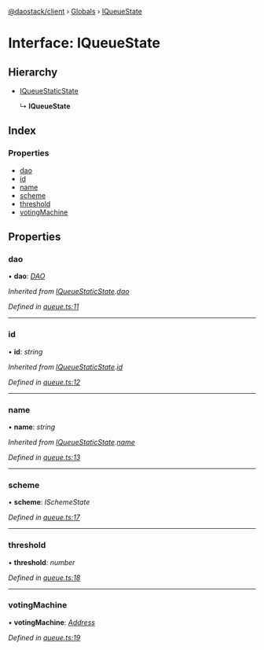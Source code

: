 [@daostack/client](../README.md) › [Globals](../globals.md) › [IQueueState](iqueuestate.md)

# Interface: IQueueState

## Hierarchy

* [IQueueStaticState](iqueuestaticstate.md)

  ↳ **IQueueState**

## Index

### Properties

* [dao](iqueuestate.md#dao)
* [id](iqueuestate.md#id)
* [name](iqueuestate.md#name)
* [scheme](iqueuestate.md#scheme)
* [threshold](iqueuestate.md#threshold)
* [votingMachine](iqueuestate.md#votingmachine)

## Properties

###  dao

• **dao**: *[DAO](../classes/dao.md)*

*Inherited from [IQueueStaticState](iqueuestaticstate.md).[dao](iqueuestaticstate.md#dao)*

*Defined in [queue.ts:11](https://github.com/daostack/client/blob/1bc237e/src/queue.ts#L11)*

___

###  id

• **id**: *string*

*Inherited from [IQueueStaticState](iqueuestaticstate.md).[id](iqueuestaticstate.md#id)*

*Defined in [queue.ts:12](https://github.com/daostack/client/blob/1bc237e/src/queue.ts#L12)*

___

###  name

• **name**: *string*

*Inherited from [IQueueStaticState](iqueuestaticstate.md).[name](iqueuestaticstate.md#name)*

*Defined in [queue.ts:13](https://github.com/daostack/client/blob/1bc237e/src/queue.ts#L13)*

___

###  scheme

• **scheme**: *ISchemeState*

*Defined in [queue.ts:17](https://github.com/daostack/client/blob/1bc237e/src/queue.ts#L17)*

___

###  threshold

• **threshold**: *number*

*Defined in [queue.ts:18](https://github.com/daostack/client/blob/1bc237e/src/queue.ts#L18)*

___

###  votingMachine

• **votingMachine**: *[Address](../globals.md#address)*

*Defined in [queue.ts:19](https://github.com/daostack/client/blob/1bc237e/src/queue.ts#L19)*
